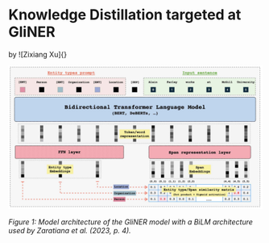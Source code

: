 # Knowledge Distillation targeted at GliNER
by ![Zixiang Xu]{}


![Figure 1: Model architecture of the GliNER model with a BiLM architecture used by Zaratiana et al. (2023, p. 4).](images/img1.jpg)

*Figure 1: Model architecture of the GliNER model with a BiLM architecture used by Zaratiana et al. (2023, p. 4).*